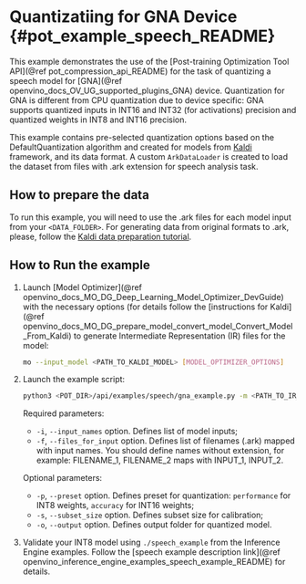 # Quantizatiing for GNA Device {#pot_example_speech_README}

This example demonstrates the use of the [Post-training Optimization Tool API](@ref pot_compression_api_README) for the task of quantizing a speech model for [GNA](@ref openvino_docs_OV_UG_supported_plugins_GNA) device. 
Quantization for GNA is different from CPU quantization due to device specific: GNA supports quantized inputs in INT16 and INT32 (for activations) precision and quantized weights in INT8 and INT16 precision.

This example contains pre-selected quantization options based on the DefaultQuantization algorithm and created for models from [Kaldi](http://kaldi-asr.org/doc/) framework, and its data format.
A custom `ArkDataLoader` is created to load the dataset from files with .ark extension for speech analysis task. 

## How to prepare the data

To run this example, you will need to use the .ark files for each model input from your `<DATA_FOLDER>`.
For generating data from original formats to .ark, please, follow the [Kaldi data preparation tutorial](https://kaldi-asr.org/doc/data_prep.html).

## How to Run the example

1. Launch [Model Optimizer](@ref openvino_docs_MO_DG_Deep_Learning_Model_Optimizer_DevGuide) with the necessary options (for details follow the [instructions for Kaldi](@ref openvino_docs_MO_DG_prepare_model_convert_model_Convert_Model_From_Kaldi) to generate Intermediate Representation (IR) files for the model:
   ```sh
   mo --input_model <PATH_TO_KALDI_MODEL> [MODEL_OPTIMIZER_OPTIONS]
   ```
2. Launch the example script:
   ```sh
   python3 <POT_DIR>/api/examples/speech/gna_example.py -m <PATH_TO_IR_XML> -w <PATH_TO_IR_BIN> -d <DATA_FOLDER> --input_names [LIST_OF_MODEL_INPUTS] --files_for_input [LIST_OF_INPUT_FILES]
   ```
   Required parameters:
   - `-i`, `--input_names` option. Defines list of model inputs;
   - `-f`, `--files_for_input` option. Defines list of filenames (.ark) mapped with input names. You should define names without extension, for example: FILENAME_1, FILENAME_2 maps with INPUT_1, INPUT_2.  
  
  
   Optional parameters:
    - `-p`, `--preset` option. Defines preset for quantization: `performance` for INT8 weights, `accuracy` for INT16 weights;
    - `-s`, `--subset_size` option. Defines subset size for calibration;
    - `-o`, `--output` option. Defines output folder for quantized model.
3. Validate your INT8 model using `./speech_example` from the Inference Engine examples. Follow the [speech example description link](@ref openvino_inference_engine_examples_speech_example_README) for details.
